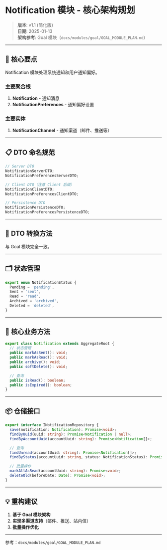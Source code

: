 # Notification 模块 - 核心架构规划

> **版本**: v1.1 (简化版)  
> **日期**: 2025-01-13  
> **架构参考**: Goal 模块（`docs/modules/goal/GOAL_MODULE_PLAN.md`）

---

## 🎯 核心要点

Notification 模块处理系统通知和用户通知偏好。

### 主要聚合根

1. **Notification** - 通知消息
2. **NotificationPreferences** - 通知偏好设置

### 主要实体

1. **NotificationChannel** - 通知渠道（邮件、推送等）

---

## 📋 DTO 命名规范

```typescript
// Server DTO
NotificationServerDTO;
NotificationPreferencesServerDTO;

// Client DTO（注意 Client 后缀）
NotificationClientDTO;
NotificationPreferencesClientDTO;

// Persistence DTO
NotificationPersistenceDTO;
NotificationPreferencesPersistenceDTO;
```

---

## 🔄 DTO 转换方法

与 Goal 模块完全一致。

---

## 🗂️ 状态管理

```typescript
export enum NotificationStatus {
  Pending = 'pending',
  Sent = 'sent',
  Read = 'read',
  Archived = 'archived',
  Deleted = 'deleted',
}
```

---

## 🔑 核心业务方法

```typescript
export class Notification extends AggregateRoot {
  // 状态管理
  public markAsSent(): void;
  public markAsRead(): void;
  public archive(): void;
  public softDelete(): void;

  // 查询
  public isRead(): boolean;
  public isExpired(): boolean;
}
```

---

## 📦 仓储接口

```typescript
export interface INotificationRepository {
  save(notification: Notification): Promise<void>;
  findByUuid(uuid: string): Promise<Notification | null>;
  findByAccountUuid(accountUuid: string): Promise<Notification[]>;

  // 查询
  findUnread(accountUuid: string): Promise<Notification[]>;
  findByStatus(accountUuid: string, status: NotificationStatus): Promise<Notification[]>;

  // 批量操作
  markAllAsRead(accountUuid: string): Promise<void>;
  deleteOld(beforeDate: Date): Promise<void>;
}
```

---

## 💡 重构建议

1. **基于 Goal 模块架构**
2. **实现多渠道支持**（邮件、推送、站内信）
3. **批量操作优化**

---

参考：`docs/modules/goal/GOAL_MODULE_PLAN.md`
